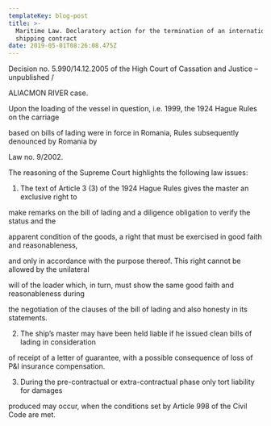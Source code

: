```yaml
---
templateKey: blog-post
title: >-
  Maritime Law. Declaratory action for the termination of an international
  shipping contract
date: 2019-05-01T08:26:08.475Z
---
```

Decision no. 5.990/14.12.2005 of the High Court of Cassation and Justice – unpublished /

ALIACMON RIVER case.



 



Upon the loading of the vessel in question, i.e. 1999, the 1924 Hague Rules on the carriage

based on bills of lading were in force in Romania, Rules subsequently denounced by Romania by

Law no. 9/2002.



 



The reasoning of the Supreme Court highlights the following law issues:



 



1. The text of Article 3 (3) of the 1924 Hague Rules gives the master an exclusive right to

make remarks on the bill of lading and a diligence obligation to verify the status and the

apparent condition of the goods, a right that must be exercised in good faith and reasonableness,

and only in accordance with the purpose thereof. This right cannot be allowed by the unilateral

will of the loader which, in turn, must show the same good faith and reasonableness during

the negotiation of the clauses of the bill of lading and also honesty in its statements.



 



2. The ship’s master may have been held liable if he issued clean bills of lading in consideration

of receipt of a letter of guarantee, with a possible consequence of loss of P&I insurance compensation.



 



3. During the pre-contractual or extra-contractual phase only tort liability for damages

produced may occur, when the conditions set by Article 998 of the Civil Code are met.
